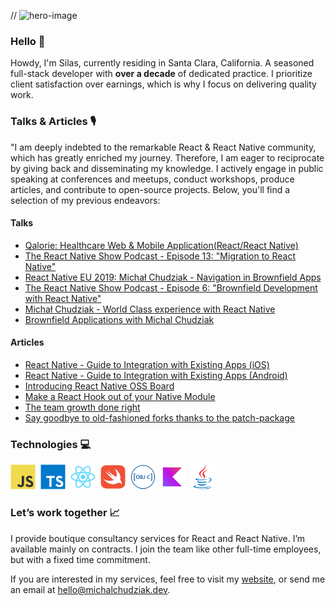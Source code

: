 
// ![hero-image](https://michalchudziak.dev/socials/text.png)
### Hello 👋
Howdy, I'm Silas, currently residing in Santa Clara, California. A seasoned full-stack developer with **over a decade** of dedicated practice.
I prioritize client satisfaction over earnings, which is why I focus on delivering quality work.

### Talks & Articles 🎙
"I am deeply indebted to the remarkable React & React Native community, which has greatly enriched my journey. Therefore, I am eager to reciprocate by giving back and disseminating my knowledge. I actively engage in public speaking at conferences and meetups, conduct workshops, produce articles, and contribute to open-source projects. Below, you'll find a selection of my previous endeavors:

#### Talks
- [Qalorie: Healthcare Web & Mobile Application(React/React Native)](https://youtu.be/mUx_bmXiUgs)
- [The React Native Show Podcast - Episode 13: "Migration to React Native"](https://www.youtube.com/watch?v=iYhdKettL2w)
- [React Native EU 2019: Michał Chudziak - Navigation in Brownfield Apps](https://www.youtube.com/watch?v=DgEQ868arcg)
- [The React Native Show Podcast - Episode 6: "Brownfield Development with React Native"](https://www.youtube.com/watch?v=om2qELEn6Ww)
- [Michał Chudziak - World Class experience with React Native](https://www.youtube.com/watch?v=OnkKKcAxJ0Y)
- [Brownfield Applications with Michal Chudziak](https://www.youtube.com/watch?v=8vEEGiShhPI)

#### Articles
- [React Native - Guide to Integration with Existing Apps (iOS)](https://michalchudziak.dev/blog/integration-with-existing-apps-ios)
- [React Native - Guide to Integration with Existing Apps (Android)](https://michalchudziak.dev/blog/integration-with-existing-apps-android)
- [Introducing React Native OSS Board](https://medium.com/call-stack/introducing-react-native-oss-board-111c87fc136e)
- [Make a React Hook out of your Native Module](https://medium.com/call-stack/introducing-react-native-oss-board-111c87fc136e)
- [The team growth done right](https://medium.com/call-stack/the-team-growth-done-right-378267982734)
- [Say goodbye to old-fashioned forks thanks to the patch-package](https://medium.com/call-stack/say-goodbye-to-old-fashioned-forks-thanks-to-the-patch-package-3c63a62eea1c)

### Technologies 💻
<img src="https://raw.githubusercontent.com/devicons/devicon/master/icons/javascript/javascript-original.svg" title="JS" alt="JS" width="40" height="40"/>&nbsp;
<img src="https://raw.githubusercontent.com/devicons/devicon/master/icons/typescript/typescript-original.svg" title="TS" alt="TS" width="40" height="40"/>&nbsp;
<img src="https://raw.githubusercontent.com/devicons/devicon/master/icons/react/react-original.svg" title="React" alt="React" width="40" height="40"/>&nbsp;
<img src="https://raw.githubusercontent.com/devicons/devicon/master/icons/swift/swift-original.svg" title="Swift" alt="Swift" width="40" height="40"/>&nbsp;
<img src="https://raw.githubusercontent.com/devicons/devicon/master/icons/objectivec/objectivec-plain.svg" title="Obj-C" alt="Obj-C" width="40" height="40"/>&nbsp;
<img src="https://raw.githubusercontent.com/devicons/devicon/master/icons/kotlin/kotlin-original.svg" title="Kotlin" alt="Kotlin" width="40" height="40"/>&nbsp;
<img src="https://raw.githubusercontent.com/devicons/devicon/master/icons/java/java-original.svg" title="Java" alt="Java" width="40" height="40"/>&nbsp;

### Let’s work together 📈
I provide boutique consultancy services for React and React Native. I’m available mainly on contracts. I join the team like other full-time employees, but with a fixed time commitment.

If you are interested in my services, feel free to visit my [website](https://michalchudziak.dev), or send me an email at [hello@michalchudziak.dev](mailto:hello@michalchudziak.dev).
